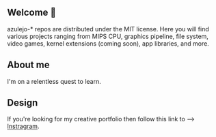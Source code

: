 ## Welcome 👋

azulejo-* repos are distributed under the MIT license. Here you will find various projects ranging from MIPS CPU, graphics pipeline, file system, video games, kernel extensions (coming soon), app libraries, and more.

## About me

I'm on a relentless quest to learn.

## Design
If you're looking for my creative portfolio then follow this link to --> [Instragram](https://www.instagram.com/miklumba/).

<!-- div display="flex">
  <img src="./art.png" alt="art.png" height="150">
  <img src="https://github.com/miclomba/azulejo-gl-3dmodeler/blob/master/GL3DModeler.png" alt="GL3DModeler.png" height="150">
  <img src="https://github.com/miclomba/azulejo-gl-asteroids/blob/master/GLAsteroids.png" alt="GLAsteroids.png" height="150">
  <img src="https://github.com/miclomba/azulejo-mini-mips-8bit-processor/blob/master/screenshots/minimips.png" alt="minimips.png" height="150">
</div -->




<!--
**miclomba/miclomba** is a ✨ _special_ ✨ repository because its `README.md` (this file) appears on your GitHub profile.

Here are some ideas to get you started:

- 🔭 I’m currently working on ...
- 🌱 I’m currently learning ...
- 👯 I’m looking to collaborate on ...
- 🤔 I’m looking for help with ...
- 💬 Ask me about ...
- 📫 How to reach me: ...
- 😄 Pronouns: ...
- ⚡ Fun fact: ...
-->
